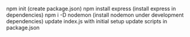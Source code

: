 npm init (create package.json)
npm install express (install express in dependencies)
npm i -D nodemon (install nodemon under development dependencies)
update index.js with initial setup
update scripts in package.json
